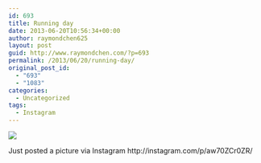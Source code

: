 ```yaml
---
id: 693
title: Running day
date: 2013-06-20T10:56:34+00:00
author: raymondchen625
layout: post
guid: http://www.raymondchen.com/?p=693
permalink: /2013/06/20/running-day/
original_post_id:
  - "693"
  - "1083"
categories:
  - Uncategorized
tags:
  - Instagram
---
```

<div>
  <img src='http://distilleryimage1.s3.amazonaws.com/0856288ad95411e2ac7c22000a1f96a8_7.jpg' style='max-width:600px;' /></p> 
  
  <div>
    Just posted a picture via Instagram http://instagram.com/p/aw70ZCr0ZR/
  </div>
</div>